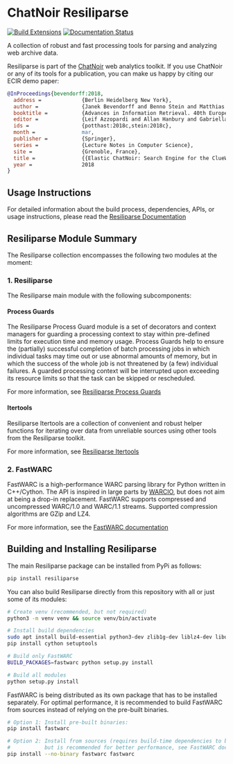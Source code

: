 # ChatNoir Resiliparse

[![Build Extensions](https://github.com/chatnoir-eu/chatnoir-resiliparse/actions/workflows/build-extensions.yml/badge.svg)](https://github.com/chatnoir-eu/chatnoir-resiliparse/actions/workflows/build-extensions.yml)
[![Documentation Status](https://readthedocs.org/projects/chatnoir-resiliparse/badge/?version=latest)](https://resiliparse.chatnoir.eu/en/latest/?badge=latest)

A collection of robust and fast processing tools for parsing and analyzing web archive data.

Resiliparse is part of the [ChatNoir](https://chatnoir.eu/) web analytics toolkit. If you use ChatNoir or any of its tools for a publication, you can make us happy by citing our ECIR demo paper:
```bibtex
@InProceedings{bevendorff:2018,
  address =             {Berlin Heidelberg New York},
  author =              {Janek Bevendorff and Benno Stein and Matthias Hagen and Martin Potthast},
  booktitle =           {Advances in Information Retrieval. 40th European Conference on IR Research (ECIR 2018)},
  editor =              {Leif Azzopardi and Allan Hanbury and Gabriella Pasi and Benjamin Piwowarski},
  ids =                 {potthast:2018c,stein:2018c},
  month =               mar,
  publisher =           {Springer},
  series =              {Lecture Notes in Computer Science},
  site =                {Grenoble, France},
  title =               {{Elastic ChatNoir: Search Engine for the ClueWeb and the Common Crawl}},
  year =                2018
}
```

## Usage Instructions
For detailed information about the build process, dependencies, APIs, or usage instructions, please read the [Resiliparse Documentation](https://resiliparse.chatnoir.eu/en/latest/index.html)

## Resiliparse Module Summary
The Resiliparse collection encompasses the following two modules at the moment:

### 1. Resiliparse
The Resiliparse main module with the following subcomponents:

#### Process Guards
The Resiliparse Process Guard module is a set of decorators and context managers for guarding a processing context to stay within pre-defined limits for execution time and memory usage. Process Guards help to ensure the (partially) successful completion of batch processing jobs in which individual tasks may time out or use abnormal amounts of memory, but in which the success of the whole job is not threatened by (a few) individual failures. A guarded processing context will be interrupted upon exceeding its resource limits so that the task can be skipped or rescheduled.

For more information, see [Resiliparse Process Guards](docs/man/process-guard.rst)

#### Itertools
Resiliparse Itertools are a collection of convenient and robust helper functions for iterating over data from unreliable sources using other tools from the Resiliparse toolkit.

For more information, see [Resiliparse Itertools](docs/man/itertools.rst)

### 2. FastWARC
FastWARC is a high-performance WARC parsing library for Python written in C++/Cython. The API is inspired in large parts by [WARCIO](https://github.com/webrecorder/warcio), but does not aim at being a drop-in replacement.  FastWARC supports compressed and uncompressed WARC/1.0 and WARC/1.1 streams. Supported compression algorithms are GZip and LZ4.

For more information, see the [FastWARC documentation](docs/man/fastwarc.rst)

## Building and Installing Resiliparse
The main Resiliparse package can be installed from PyPi as follows:
```bash
pip install resiliparse
```

You can also build Resiliparse directly from this repository with all or just some of its modules:
```bash
# Create venv (recommended, but not required)
python3 -m venv venv && source venv/bin/activate

# Install build dependencies
sudo apt install build-essential python3-dev zlib1g-dev liblz4-dev libuchardet-dev
pip install cython setuptools

# Build only FastWARC
BUILD_PACKAGES=fastwarc python setup.py install

# Build all modules
python setup.py install
```

FastWARC is being distributed as its own package that has to be installed separately. For optimal performance, it is recommended to build FastWARC from sources instead of relying on the pre-built binaries.
```bash
# Option 1: Install pre-built binaries:
pip install fastwarc

# Option 2: Install from sources (requires build-time dependencies to be installed,
#           but is recommended for better performance, see FastWARC docs):
pip install --no-binary fastwarc fastwarc
```
